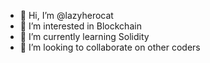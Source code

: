 - 👋 Hi, I’m @lazyherocat
- 👀 I’m interested in Blockchain
- 🌱 I’m currently learning Solidity
- 💞️ I’m looking to collaborate on other coders


<!---
lazyherocat/lazyherocat is a ✨ special ✨ repository because its `README.md` (this file) appears on your GitHub profile.
You can click the Preview link to take a look at your changes.
--->
